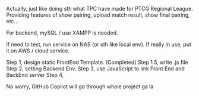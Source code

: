 Actually, just like doing sth what TPC have made for PTCG Regional League.
Providing features of show pairing, upload match result, show final pairing, etc...

For backend, mySQL / use XAMPP is needed. 

If need to test, run service on NAS (or sth like local env). 
If really in use, put it on AWS / cloud service.

Step 1, design static FrontEnd Template. (Completed)
Step 1.5, write .js file
Step 2, setting Backend Env. 
Step 3, use JavaScript to link Front End and BackEnd server
Step 4, 

No worry, GitHub Copilot will go through whole project ga la
